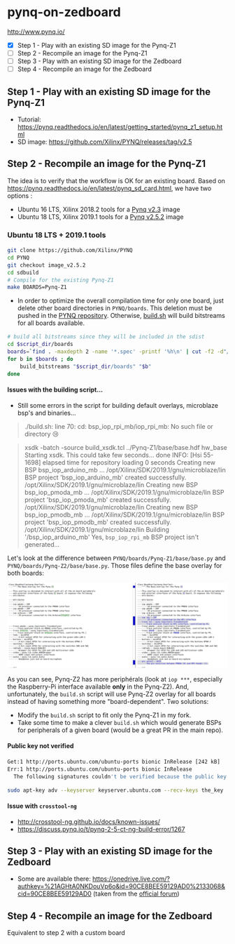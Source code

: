 # pynq-on-zedboard
http://www.pynq.io/
- [x] Step 1 - Play with an existing SD image for the Pynq-Z1
- [ ] Step 2 - Recompile an image for the Pynq-Z1
- [ ] Step 3 - Play with an existing SD image for the Zedboard
- [ ] Step 4 - Recompile an image for the Zedboard

## Step 1 - Play with an existing SD image for the Pynq-Z1
- Tutorial: https://pynq.readthedocs.io/en/latest/getting_started/pynq_z1_setup.html
- SD image: https://github.com/Xilinx/PYNQ/releases/tag/v2.5

## Step 2 - Recompile an image for the Pynq-Z1
The idea is to verify that the workflow is OK for an existing board.
Based on https://pynq.readthedocs.io/en/latest/pynq_sd_card.html, we have two options :
- Ubuntu 16 LTS, Xilinx 2018.2 tools for a [Pynq v2.3](https://github.com/Xilinx/PYNQ/tree/image_v2.3) image
- Ubuntu 18 LTS, Xilinx 2019.1 tools for a [Pynq v2.5.2](https://github.com/Xilinx/PYNQ/tree/image_v2.5.2) image

### Ubuntu 18 LTS + 2019.1 tools
```bash
git clone https://github.com/Xilinx/PYNQ
cd PYNQ
git checkout image_v2.5.2
cd sdbuild
# Compile for the existing Pynq-Z1
make BOARDS=Pynq-Z1
```
- In order to optimize the overall compilation time for only one board, just delete other board directories in `PYNQ/boards`. This deletion must be pushed in the [PYNQ repository](https://github.com/pcotret/PYNQ/commit/948c9a27b796b14ee4b1812d500564ddfc218934). Otherwise, [build.sh](https://github.com/pcotret/PYNQ/blob/image_v2.5.2/build.sh) will build bitstreams for all boards available.
```bash
# build all bitstreams since they will be included in the sdist
cd $script_dir/boards
boards=`find . -maxdepth 2 -name '*.spec' -printf '%h\n' | cut -f2 -d"/"`
for b in $boards ; do
	build_bitstreams "$script_dir/boards" "$b"
done
```
#### Issues with the building script...
- Still some errors in the script for building default overlays, microblaze bsp's and binaries...
> ./build.sh: line 70: cd: bsp_iop_rpi_mb/iop_rpi_mb: No such file or directory :cry:

> xsdk -batch -source build_xsdk.tcl ../Pynq-Z1/base/base.hdf hw_base
> Starting xsdk. This could take few seconds... done
> INFO: [Hsi 55-1698] elapsed time for repository loading 0 seconds
> Creating new BSP bsp_iop_arduino_mb ...
> /opt/Xilinx/SDK/2019.1/gnu/microblaze/lin
> BSP project 'bsp_iop_arduino_mb' created successfully.
> /opt/Xilinx/SDK/2019.1/gnu/microblaze/lin
> Creating new BSP bsp_iop_pmoda_mb ...
> /opt/Xilinx/SDK/2019.1/gnu/microblaze/lin
> BSP project 'bsp_iop_pmoda_mb' created successfully.
> /opt/Xilinx/SDK/2019.1/gnu/microblaze/lin
> Creating new BSP bsp_iop_pmodb_mb ...
> /opt/Xilinx/SDK/2019.1/gnu/microblaze/lin
> BSP project 'bsp_iop_pmodb_mb' created successfully.
> /opt/Xilinx/SDK/2019.1/gnu/microblaze/lin
> Building '/bsp_iop_arduino_mb'
Yes, `bsp_iop_rpi_mb` BSP project isn't generated...

Let's look at the difference between `PYNQ/boards/Pynq-Z1/base/base.py` and `PYNQ/boards/Pynq-Z2/base/base.py`. Those files define the base overlay for both boards:

![diff](./img/diff.png)

As you can see, Pynq-Z2 has more periphérals (look at `iop ***`, especially the Raspberry-Pi interface available **only** in the Pynq-Z2). And, unfortunately, the `build.sh` script will use Pynq-Z2 overlay for all boards instead of having something more "board-dependent". Two solutions:

- Modify the `build.sh` script to fit only the Pynq-Z1 in my fork.
- Take some time to make a clever `build.sh` which would generate BSPs for peripherals of a given board (would be a great PR in the main repo).

#### Public key not verified
```bash
Get:1 http://ports.ubuntu.com/ubuntu-ports bionic InRelease [242 kB]
Err:1 http://ports.ubuntu.com/ubuntu-ports bionic InRelease
  The following signatures couldn't be verified because the public key is not available: NO_PUBKEY the_key
```
```bash
sudo apt-key adv --keyserver keyserver.ubuntu.com --recv-keys the_key
```
#### Issue with `crosstool-ng`
- http://crosstool-ng.github.io/docs/known-issues/
- https://discuss.pynq.io/t/pynq-2-5-ct-ng-build-error/1267


## Step 3 - Play with an existing SD image for the Zedboard
- Some are available there: https://onedrive.live.com/?authkey=%21AGHtA0NKDouVp6o&id=90CE8BEE59129AD0%2133068&cid=90CE8BEE59129AD0
(taken from the [official forum](https://discuss.pynq.io/t/3rd-party-images-for-zynq-boards/431))

## Step 4 - Recompile an image for the Zedboard
Equivalent to step 2 with a custom board

